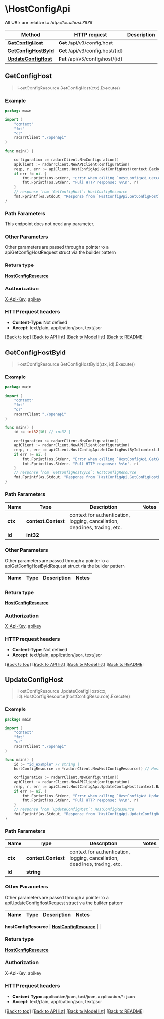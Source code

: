 # \HostConfigApi

All URIs are relative to *http://localhost:7878*

Method | HTTP request | Description
------------- | ------------- | -------------
[**GetConfigHost**](HostConfigApi.md#GetConfigHost) | **Get** /api/v3/config/host | 
[**GetConfigHostById**](HostConfigApi.md#GetConfigHostById) | **Get** /api/v3/config/host/{id} | 
[**UpdateConfigHost**](HostConfigApi.md#UpdateConfigHost) | **Put** /api/v3/config/host/{id} | 



## GetConfigHost

> HostConfigResource GetConfigHost(ctx).Execute()



### Example

```go
package main

import (
    "context"
    "fmt"
    "os"
    radarrClient "./openapi"
)

func main() {

    configuration := radarrClient.NewConfiguration()
    apiClient := radarrClient.NewAPIClient(configuration)
    resp, r, err := apiClient.HostConfigApi.GetConfigHost(context.Background()).Execute()
    if err != nil {
        fmt.Fprintf(os.Stderr, "Error when calling `HostConfigApi.GetConfigHost``: %v\n", err)
        fmt.Fprintf(os.Stderr, "Full HTTP response: %v\n", r)
    }
    // response from `GetConfigHost`: HostConfigResource
    fmt.Fprintf(os.Stdout, "Response from `HostConfigApi.GetConfigHost`: %v\n", resp)
}
```

### Path Parameters

This endpoint does not need any parameter.

### Other Parameters

Other parameters are passed through a pointer to a apiGetConfigHostRequest struct via the builder pattern


### Return type

[**HostConfigResource**](HostConfigResource.md)

### Authorization

[X-Api-Key](../README.md#X-Api-Key), [apikey](../README.md#apikey)

### HTTP request headers

- **Content-Type**: Not defined
- **Accept**: text/plain, application/json, text/json

[[Back to top]](#) [[Back to API list]](../README.md#documentation-for-api-endpoints)
[[Back to Model list]](../README.md#documentation-for-models)
[[Back to README]](../README.md)


## GetConfigHostById

> HostConfigResource GetConfigHostById(ctx, id).Execute()



### Example

```go
package main

import (
    "context"
    "fmt"
    "os"
    radarrClient "./openapi"
)

func main() {
    id := int32(56) // int32 | 

    configuration := radarrClient.NewConfiguration()
    apiClient := radarrClient.NewAPIClient(configuration)
    resp, r, err := apiClient.HostConfigApi.GetConfigHostById(context.Background(), id).Execute()
    if err != nil {
        fmt.Fprintf(os.Stderr, "Error when calling `HostConfigApi.GetConfigHostById``: %v\n", err)
        fmt.Fprintf(os.Stderr, "Full HTTP response: %v\n", r)
    }
    // response from `GetConfigHostById`: HostConfigResource
    fmt.Fprintf(os.Stdout, "Response from `HostConfigApi.GetConfigHostById`: %v\n", resp)
}
```

### Path Parameters


Name | Type | Description  | Notes
------------- | ------------- | ------------- | -------------
**ctx** | **context.Context** | context for authentication, logging, cancellation, deadlines, tracing, etc.
**id** | **int32** |  | 

### Other Parameters

Other parameters are passed through a pointer to a apiGetConfigHostByIdRequest struct via the builder pattern


Name | Type | Description  | Notes
------------- | ------------- | ------------- | -------------


### Return type

[**HostConfigResource**](HostConfigResource.md)

### Authorization

[X-Api-Key](../README.md#X-Api-Key), [apikey](../README.md#apikey)

### HTTP request headers

- **Content-Type**: Not defined
- **Accept**: text/plain, application/json, text/json

[[Back to top]](#) [[Back to API list]](../README.md#documentation-for-api-endpoints)
[[Back to Model list]](../README.md#documentation-for-models)
[[Back to README]](../README.md)


## UpdateConfigHost

> HostConfigResource UpdateConfigHost(ctx, id).HostConfigResource(hostConfigResource).Execute()



### Example

```go
package main

import (
    "context"
    "fmt"
    "os"
    radarrClient "./openapi"
)

func main() {
    id := "id_example" // string | 
    hostConfigResource := *radarrClient.NewHostConfigResource() // HostConfigResource |  (optional)

    configuration := radarrClient.NewConfiguration()
    apiClient := radarrClient.NewAPIClient(configuration)
    resp, r, err := apiClient.HostConfigApi.UpdateConfigHost(context.Background(), id).HostConfigResource(hostConfigResource).Execute()
    if err != nil {
        fmt.Fprintf(os.Stderr, "Error when calling `HostConfigApi.UpdateConfigHost``: %v\n", err)
        fmt.Fprintf(os.Stderr, "Full HTTP response: %v\n", r)
    }
    // response from `UpdateConfigHost`: HostConfigResource
    fmt.Fprintf(os.Stdout, "Response from `HostConfigApi.UpdateConfigHost`: %v\n", resp)
}
```

### Path Parameters


Name | Type | Description  | Notes
------------- | ------------- | ------------- | -------------
**ctx** | **context.Context** | context for authentication, logging, cancellation, deadlines, tracing, etc.
**id** | **string** |  | 

### Other Parameters

Other parameters are passed through a pointer to a apiUpdateConfigHostRequest struct via the builder pattern


Name | Type | Description  | Notes
------------- | ------------- | ------------- | -------------

 **hostConfigResource** | [**HostConfigResource**](HostConfigResource.md) |  | 

### Return type

[**HostConfigResource**](HostConfigResource.md)

### Authorization

[X-Api-Key](../README.md#X-Api-Key), [apikey](../README.md#apikey)

### HTTP request headers

- **Content-Type**: application/json, text/json, application/*+json
- **Accept**: text/plain, application/json, text/json

[[Back to top]](#) [[Back to API list]](../README.md#documentation-for-api-endpoints)
[[Back to Model list]](../README.md#documentation-for-models)
[[Back to README]](../README.md)

